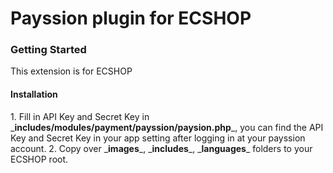 Payssion plugin for ECSHOP
=================

<h3>Getting Started</h3>
This extension is for ECSHOP

<h4>Installation</h4>
1. Fill in API Key and Secret Key in _<b>includes/modules/payment/payssion/paysion.php</b>_, you can find the API Key and Secret Key in your app setting after logging in at your payssion account.
2. Copy over _<b>images</b>_, _<b>includes</b>_, _<b>languages</b>_ folders to your ECSHOP root.
